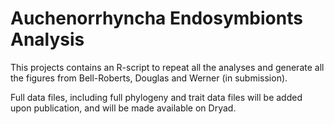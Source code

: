 # Auchenorrhyncha Endosymbionts Analysis

This projects contains an R-script to repeat all the analyses and generate all the figures from Bell-Roberts, Douglas and Werner (in submission).

Full data files, including full phylogeny and trait data files will be added upon publication, and will be made available on Dryad. 
